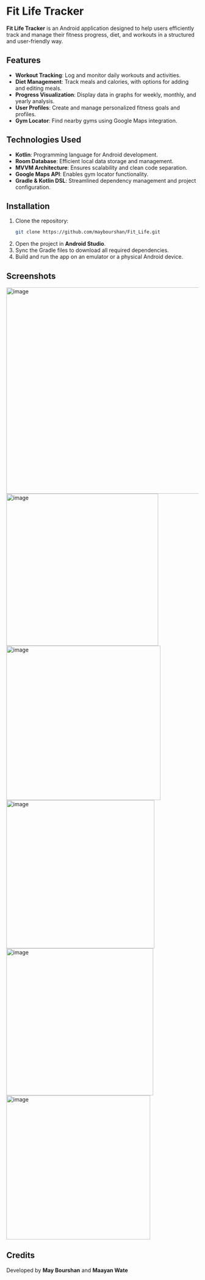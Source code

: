 # Fit Life Tracker

**Fit Life Tracker** is an Android application designed to help users efficiently track and manage their fitness progress, diet, and workouts in a structured and user-friendly way.

## Features
- **Workout Tracking**: Log and monitor daily workouts and activities.
- **Diet Management**: Track meals and calories, with options for adding and editing meals.
- **Progress Visualization**: Display data in graphs for weekly, monthly, and yearly analysis.
- **User Profiles**: Create and manage personalized fitness goals and profiles.
- **Gym Locator**: Find nearby gyms using Google Maps integration.

## Technologies Used
- **Kotlin**: Programming language for Android development.
- **Room Database**: Efficient local data storage and management.
- **MVVM Architecture**: Ensures scalability and clean code separation.
- **Google Maps API**: Enables gym locator functionality.
- **Gradle & Kotlin DSL**: Streamlined dependency management and project configuration.

## Installation
1. Clone the repository:
   ```bash
   git clone https://github.com/maybourshan/Fit_Life.git
2. Open the project in **Android Studio**.
3. Sync the Gradle files to download all required dependencies.
4. Build and run the app on an emulator or a physical Android device.

## Screenshots
<img width="540" alt="image" src="https://github.com/user-attachments/assets/3cd3c408-0193-4a8e-83ce-6dae45823678" />
<img width="398" alt="image" src="https://github.com/user-attachments/assets/866114ed-34a6-42a8-89ee-f0449c4eaf77" />
<img width="404" alt="image" src="https://github.com/user-attachments/assets/26ba7908-3592-4393-a351-923027b7fda2" />
<img width="388" alt="image" src="https://github.com/user-attachments/assets/9d547b87-b7fc-4d48-884c-1c5e3cb3f441" />
<img width="385" alt="image" src="https://github.com/user-attachments/assets/44db1af0-05de-469a-8451-9c086f2f45ba" />
<img width="377" alt="image" src="https://github.com/user-attachments/assets/25a573b0-8891-442d-b0bd-1b338a86acaa" />

## Credits
Developed by **May Bourshan** and **Maayan Wate**

